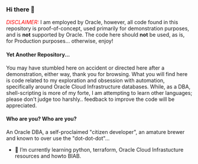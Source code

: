 ### Hi there 👋
<span style="color:red">*DISCLAIMER:*</span> I am employed by Oracle, however, all code found in this repository is proof-of-concept, used primarily for demonstration purposes, and is **not** supported by Oracle.  The code here should **not** be used, as is, for Production purposes... otherwise, enjoy!

#### Yet Another Repository...
You may have stumbled here on accident or directed here after a demonstration, either way, thank you for browsing.  What you will find here is code related to my exploration and obsession with automation, specifically around Oracle Cloud Infrastructure databases.  While, as a DBA, shell-scripting is more of my forte, I am attempting to learn other languages; please don't judge too harshly.. feedback to improve the code will be appreciated.

#### Who are you? Who are you?
An Oracle DBA, a self-proclaimed "citizen developer", an amature brewer and known to over use the "dot-dot-dot"...  

- 🌱 I’m currently learning python, terraform, Oracle Cloud Infrastucture resources and howto BIAB.

<!--
**ukjola/ukjola** is a ✨ _special_ ✨ repository because its `README.md` (this file) appears on your GitHub profile.

Here are some ideas to get you started:

- 🔭 I’m currently working on ...
- 🌱 I’m currently learning ...
- 👯 I’m looking to collaborate on ...
- 🤔 I’m looking for help with ...
- 💬 Ask me about ...
- 📫 How to reach me: ...
- 😄 Pronouns: ...
- ⚡ Fun fact: ...
-->
